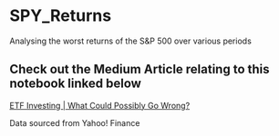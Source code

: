 # SPY_Returns
Analysing the worst returns of the S&amp;P 500 over various periods

## Check out the Medium Article relating to this notebook linked below
[ETF Investing | What Could Possibly Go Wrong?](https://medium.com/datadriveninvestor/etf-investing-what-could-possibly-go-wrong-4154774e2f75)

Data sourced from Yahoo! Finance
